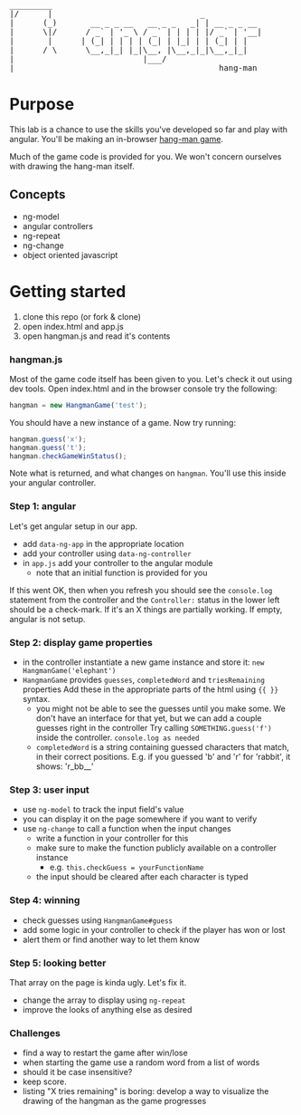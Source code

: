 <pre>
_________
|/      |                               _
|      (_)       __ _ _ __   __ _ _   _| | __ _ _ __
|      \|/      / _` | '_ \ / _` | | | | |/ _` | '__|
|       |      | (_| | | | | (_| | |_| | | (_| | |
|      / \      \__,_|_| |_|\__, |\__,_|_|\__,_|_|
|                           |___/
|___                                        hang-man
</pre>

# Purpose

This lab is a chance to use the skills you've developed so far and play with angular.
You'll be making an in-browser [hang-man game](https://en.wikipedia.org/wiki/Hangman_(game)).

Much of the game code is provided for you.  We won't concern ourselves with drawing the
hang-man itself.

## Concepts

* ng-model
* angular controllers
* ng-repeat
* ng-change
* object oriented javascript

# Getting started

1. clone this repo (or fork & clone)
1. open index.html and app.js
1. open hangman.js and read it's contents


### hangman.js

Most of the game code itself has been given to you.  Let's check it out using dev tools.
Open index.html and in the browser console try the following:

```js
hangman = new HangmanGame('test');
```
You should have a new instance of a game. Now try running:

```js
hangman.guess('x');
hangman.guess('t');
hangman.checkGameWinStatus();
```

Note what is returned, and what changes on `hangman`.  You'll use this inside your angular controller.


### Step 1: angular
Let's get angular setup in our app.  

* add `data-ng-app` in the appropriate location
* add your controller using `data-ng-controller`
* in `app.js` add your controller to the angular module
  * note that an initial function is provided for you

If this went OK, then when you refresh you should see the `console.log`
statement from the controller and the `Controller:` status in the lower left should
be a check-mark.  If it's an X things are partially working.  If empty, angular is not setup.

### Step 2: display game properties

* in the controller instantiate a new game instance and store it: `new HangmanGame('elephant')`
* `HangmanGame` provides `guesses`, `completedWord` and `triesRemaining` properties
Add these in the appropriate parts of the html using `{{ }}` syntax.
  * you might not be able to see the guesses until you make some.  We don't have
  an interface for that yet, but we can add a couple guesses right in the controller
  Try calling `SOMETHING.guess('f')` inside the controller.  `console.log as needed`
  * `completedWord` is a string containing guessed characters that match, in their
    correct positions.  E.g. if you guessed 'b' and 'r' for 'rabbit', it shows: 'r_bb__'



### Step 3: user input

* use `ng-model` to track the input field's value
 * you can display it on the page somewhere if you want to verify
* use `ng-change` to call a function when the input changes
  * write a function in your controller for this
  * make sure to make the function publicly available on a controller instance
    * e.g. `this.checkGuess = yourFunctionName`
  * the input should be cleared after each character is typed

### Step 4: winning

* check guesses using `HangmanGame#guess`
* add some logic in your controller to check if the player has won or lost
* alert them or find another way to let them know

### Step 5: looking better

That array on the page is kinda ugly.  Let's fix it.

* change the array to display using `ng-repeat`
* improve the looks of anything else as desired

### Challenges

* find a way to restart the game after win/lose
* when starting the game use a random word from a list of words
* should it be case insensitive?
* keep score.
* listing "X tries remaining" is boring: develop a way to visualize the drawing of the hangman as the game progresses
